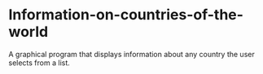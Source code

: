 # Information-on-countries-of-the-world
A graphical program that displays information about any country the user selects from a list.
